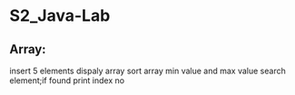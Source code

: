 # S2_Java-Lab
## Array:
  insert 5 elements
  dispaly array
  sort array
  min value and max value
  search element;if found print index no
